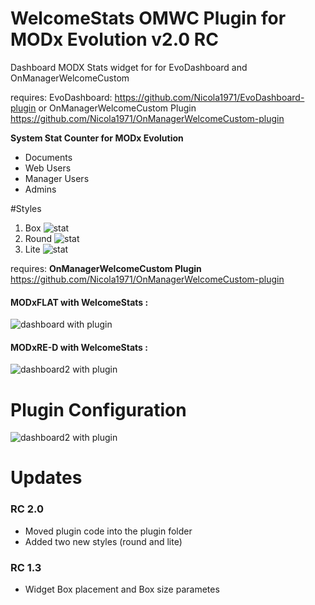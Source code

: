 WelcomeStats OMWC Plugin for MODx Evolution v2.0 RC
===================

Dashboard MODX Stats widget for for EvoDashboard and OnManagerWelcomeCustom

requires: 
EvoDashboard: https://github.com/Nicola1971/EvoDashboard-plugin
or 
OnManagerWelcomeCustom Plugin https://github.com/Nicola1971/OnManagerWelcomeCustom-plugin

**System Stat Counter for MODx Evolution**

* Documents
* Web Users
* Manager Users
* Admins

#Styles

1) Box
![stat](https://github.com/Nicola1971/training-materials/tree/master/Images/statbox/stats.jpg)
2) Round
![stat](https://github.com/Nicola1971/training-materials/tree/master/Images/statbox/round-stats.jpg)
3) Lite
![stat](https://github.com/Nicola1971/training-materials/tree/master/Images/statbox/lite-stats.jpg)

requires:
**OnManagerWelcomeCustom Plugin**
https://github.com/Nicola1971/OnManagerWelcomeCustom-plugin

#### MODxFLAT with WelcomeStats :

![dashboard with plugin](https://github.com/Nicola1971/training-materials/tree/master/Images/statbox/flat-stats.jpg)

#### MODxRE-D with WelcomeStats :

![dashboard2 with plugin](https://github.com/Nicola1971/training-materials/tree/master/Images/statbox/re-d-stats.jpg)

# Plugin Configuration

![dashboard2 with plugin](https://github.com/Nicola1971/training-materials/tree/master/Images/statbox/13-plugin-config.jpg)




# Updates

### RC 2.0
* Moved plugin code into the plugin folder
* Added two new styles (round and lite)


### RC 1.3
* Widget Box placement and Box size parametes 
